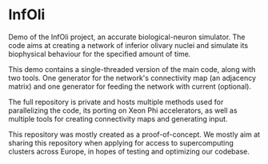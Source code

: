 # InfOli
Demo of the InfOli project, an accurate biological-neuron simulator.
The code aims at creating a network of inferior olivary nuclei and simulate its biophysical behaviour
for the specified amount of time.

This demo contains a single-threaded version of the main code, along with two tools. One generator for
the network's connectivity map (an adjacency matrix) and one generator for feeding the network with 
current (optional).

The full repository is private and hosts multiple methods used for parallelizing the code, its porting
on Xeon Phi accelerators, as well as multiple tools for creating connectivity maps and generating input.

This repository was mostly created as a proof-of-concept. We mostly aim at sharing this repository when
applying for access to supercomputing clusters across Europe, in hopes of testing and optimizing our codebase.
